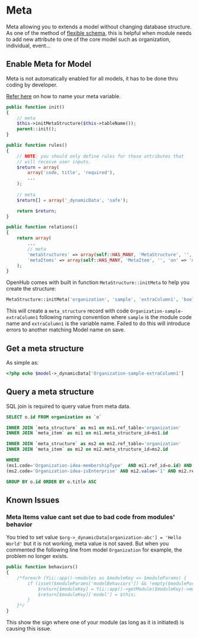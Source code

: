 # Meta
Meta allowing you to extends a model without changing database structure. As one of the method of [flexible schema](Database#flexible-schema), this is helpful when module needs to add new attribute to one of the core model such as organization, individual, event...

## Enable Meta for Model
Meta is not automatically enabled for all models, it has to be done thru coding by developer.

[Refer here](Naming-Convention#meta-data) on how to name your meta variable.

```php
public function init()
{
    // meta
    $this->initMetaStructure($this->tableName());
    parent::init();
}
```

```php
public function rules()
{
    // NOTE: you should only define rules for those attributes that
    // will receive user inputs.
    $return = array(
        array('code, title', 'required'),
        ...
    );
    
    // meta
    $return[] = array('_dynamicData', 'safe');

    return $return;
}
```

```php
public function relations()
{
    return array(
        ...
        // meta
        'metaStructures' => array(self::HAS_MANY, 'MetaStructure', '', 'on' => sprintf('metaStructures.ref_table=\'%s\'', $this->tableName())),
        'metaItems' => array(self::HAS_MANY, 'MetaItem', '', 'on' => 'metaItems.ref_id=t.id AND metaItems.meta_structure_id=metaStructures.id', 'through' => 'metaStructures'),
    );
}
```

OpenHub comes with built in function `MetaStructure::initMeta` to help you create the structure:

``` php
MetaStructure::initMeta('organization', 'sample', 'extraColumn1', 'boolean', 'Highlight in Sample', 'Is this organization a lighted sample?', '');
```

This will create a `meta_structure` record with code `Organization-sample-extraColumn1` following naming convention where `sample` is the module code name and `extraColumn1` is the variable name. Failed to do this will introduce errors to another matching Model name on save.

## Get a meta structure
As simple as:
```php
<?php echo $model->_dynamicData['Organization-sample-extraColumn1']
```

## Query a meta structure
SQL join is required to query value from meta data.

```sql
SELECT o.id FROM organization as `o` 

INNER JOIN `meta_structure` as ms1 on ms1.ref_table='organization'
INNER JOIN `meta_item` as mi1 on mi1.meta_structure_id=ms1.id

INNER JOIN `meta_structure` as ms2 on ms2.ref_table='organization'
INNER JOIN `meta_item` as mi2 on mi2.meta_structure_id=ms2.id

WHERE  
(ms1.code='Organization-idea-membershipType'  AND mi1.ref_id=o.id) AND 
(ms2.code='Organization-idea-isEnterprise' AND mi2.value='1' AND mi2.ref_id=o.id) 

GROUP BY o.id ORDER BY o.title ASC
```
## Known Issues
### Meta Items value cant set due to bad code from modules' behavior
You tried to set value `$org->_dynamicData[organization-abc'] = 'Hello World'` but it is not working, meta value is not saved. 
But when you commented the following line from model `Organization` for example, the problem no longer exists. 
```php
public function behaviors()
{
    /*foreach (Yii::app()->modules as $moduleKey => $moduleParams) {
        if (isset($moduleParams['modelBehaviors']) && !empty($moduleParams['modelBehaviors']['Organization'])) {
            $return[$moduleKey] = Yii::app()->getModule($moduleKey)->modelBehaviors['Organization'];
            $return[$moduleKey]['model'] = $this;
        }
    }*/
}
```
This show the sign where one of your module (as long as it is initiated) is causing this issue.